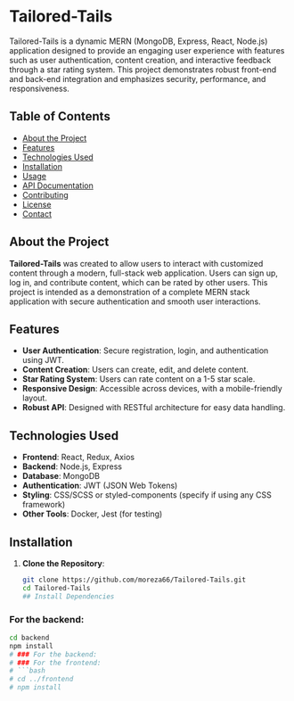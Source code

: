 # Tailored-Tails
Tailored-Tails is a dynamic MERN (MongoDB, Express, React, Node.js) application designed to provide an engaging user experience with features such as user authentication, content creation, and interactive feedback through a star rating system. This project demonstrates robust front-end and back-end integration and emphasizes security, performance, and responsiveness.

## Table of Contents
- [About the Project](#about-the-project)
- [Features](#features)
- [Technologies Used](#technologies-used)
- [Installation](#installation)
- [Usage](#usage)
- [API Documentation](#api-documentation)
- [Contributing](#contributing)
- [License](#license)
- [Contact](#contact)

## About the Project

**Tailored-Tails** was created to allow users to interact with customized content through a modern, full-stack web application. Users can sign up, log in, and contribute content, which can be rated by other users. This project is intended as a demonstration of a complete MERN stack application with secure authentication and smooth user interactions.
## Features
- **User Authentication**: Secure registration, login, and authentication using JWT.
- **Content Creation**: Users can create, edit, and delete content.
- **Star Rating System**: Users can rate content on a 1-5 star scale.
- **Responsive Design**: Accessible across devices, with a mobile-friendly layout.
- **Robust API**: Designed with RESTful architecture for easy data handling.

## Technologies Used
- **Frontend**: React, Redux, Axios
- **Backend**: Node.js, Express
- **Database**: MongoDB
- **Authentication**: JWT (JSON Web Tokens)
- **Styling**: CSS/SCSS or styled-components (specify if using any CSS framework)
- **Other Tools**: Docker, Jest (for testing)
## Installation

1. **Clone the Repository**:
   ```bash
   git clone https://github.com/moreza66/Tailored-Tails.git
   cd Tailored-Tails
   ## Install Dependencies

### For the backend:
```bash
cd backend
npm install
# ### For the backend:
# ### For the frontend:
# ```bash
# cd ../frontend
# npm install




